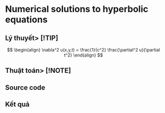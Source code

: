 # Numerical solutions to hyperbolic equations

## Lý thuyết> [!TIP]
$$
\begin{align}
  \nabla^2 u(x,y,t) = \frac{1}{c^2} \frac{\partial^2 u}{\partial t^2}
\end{align}
$$ 
## Thuật toán> [!NOTE]
> 
## Source code

## Kết quả

